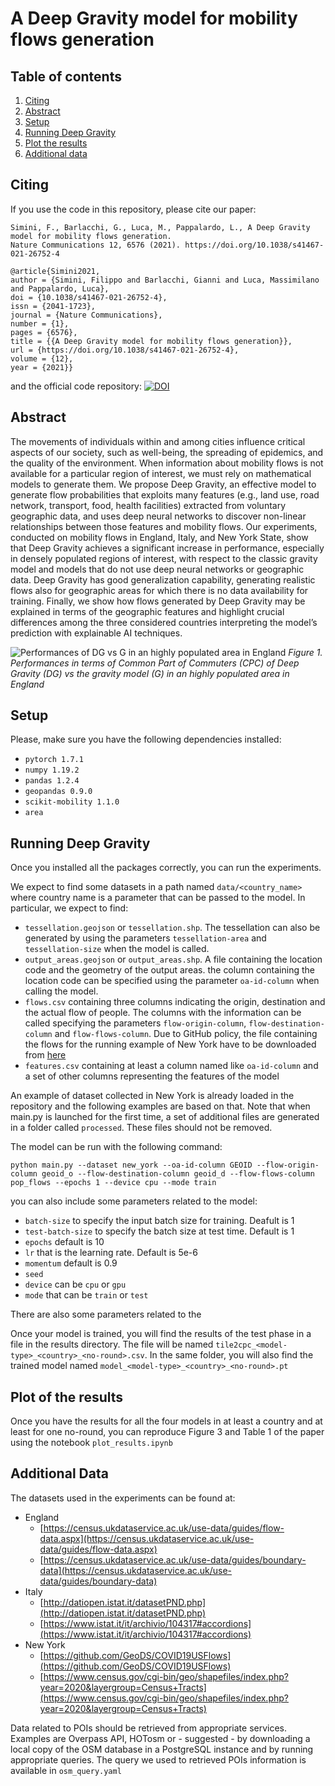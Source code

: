 # A Deep Gravity model for mobility flows generation

## Table of contents
1. [Citing](#citing)
2. [Abstract](#abstract)
3. [Setup](#setup)
4. [Running Deep Gravity](#running)
5. [Plot the results](#plot)
6. [Additional data](#additional_data)


<a id='citing'></a>
## Citing

If you use the code in this repository, please cite our paper:

```
Simini, F., Barlacchi, G., Luca, M., Pappalardo, L., A Deep Gravity model for mobility flows generation. 
Nature Communications 12, 6576 (2021). https://doi.org/10.1038/s41467-021-26752-4
```

```
@article{Simini2021,
author = {Simini, Filippo and Barlacchi, Gianni and Luca, Massimilano and Pappalardo, Luca},
doi = {10.1038/s41467-021-26752-4},
issn = {2041-1723},
journal = {Nature Communications},
number = {1},
pages = {6576},
title = {{A Deep Gravity model for mobility flows generation}},
url = {https://doi.org/10.1038/s41467-021-26752-4},
volume = {12},
year = {2021}}
```

and the official code repository: [![DOI](https://zenodo.org/badge/379271033.svg)](https://zenodo.org/badge/latestdoi/379271033)

<a id='abstract'></a>
## Abstract
The movements of individuals within and among cities influence critical aspects of our society, such as well-being, the spreading of epidemics, and the quality of the environment. When information about mobility flows is not available for a particular region of interest, we must rely on mathematical models to generate them. We propose Deep Gravity, an effective model to generate flow probabilities that exploits many features (e.g., land use, road network, transport, food, health facilities) extracted from voluntary geographic data, and uses deep neural networks to discover non-linear relationships between those features and mobility flows. Our experiments, conducted on mobility flows in England, Italy, and New York State, show that Deep Gravity achieves a significant increase in performance, especially in densely populated regions of interest, with respect to the classic gravity model and models that do not use deep neural networks or geographic data. Deep Gravity has good generalization capability, generating realistic flows also for geographic areas for which there is no data availability for training. Finally, we show how flows generated by Deep Gravity may be explained in terms of the geographic features and highlight crucial differences among the three considered countries interpreting the model’s prediction with explainable AI techniques.

![Performances of DG vs G in an highly populated area in England](https://github.com/scikit-mobility/DeepGravity/blob/master/imgs/plot.png?raw=true)
_Figure 1. Performances in terms of Common Part of Commuters (CPC) of Deep Gravity (DG) vs the gravity model (G) in an highly populated area in England_

<a id='setup'></a>
## Setup

Please, make sure you have the following dependencies installed:

- `pytorch 1.7.1`
- `numpy 1.19.2`
- `pandas 1.2.4`
- `geopandas 0.9.0`
- `scikit-mobility 1.1.0`
- `area`

<a id='running'></a>
## Running Deep Gravity

Once you installed all the packages correctly, you can run the experiments.

We expect to find some datasets in a path named `data/<country_name>` where country name is a parameter that can be passed to the model. In particular, we expect to find:

- `tessellation.geojson` or `tessellation.shp`. The tessellation can also be generated by using the parameters `tessellation-area` and `tessellation-size` when the model is called.
- `output_areas.geojson` or `output_areas.shp`. A file containing the location code and the geometry of the output areas. the column containing the location code can be specified using the parameter `oa-id-column` when calling the model.
- `flows.csv` containing three columns indicating the origin, destination and the actual flow of people. The columns with the information can be called specifying the parameters `flow-origin-column`, `flow-destination-column` and `flow-flows-column`. Due to GitHub policy, the file containing the flows for the running example of New York have to be downloaded from [here](here)
- `features.csv` containing at least a column named like `oa-id-column` and a set of other columns representing the features of the model

An example of dataset collected in New York is already loaded in the repository and the following examples are based on that. Note that when main.py is launched for the first time, a set of additional files are generated in a folder called `processed`. These files should not be removed.

The model can be run with the following command:

`python main.py --dataset new_york --oa-id-column GEOID --flow-origin-column geoid_o --flow-destination-column geoid_d --flow-flows-column pop_flows --epochs 1 --device cpu --mode train`

you can also include some parameters related to the model:

- `batch-size` to specify the input batch size for training. Deafult is 1 
- `test-batch-size` to specify the batch size at test time. Default is 1
- `epochs` default is 10 
- `lr` that is the learning rate. Default is 5e-6 
- `momentum`  default is 0.9
- `seed` 
- `device` can be `cpu` or `gpu` 
- `mode` that can be `train` or `test` 

There are also some parameters related to the 

Once your model is trained, you will find the results of the test phase in a file in the results directory. The file will be named `tile2cpc_<model-type>_<country>_<no-round>.csv`. In the same folder, you will also find the trained model named `model_<model-type>_<country>_<no-round>.pt`

<a id='plot'></a>
## Plot of the results

Once you have the results for all the four models in at least a country and at least for one no-round, you can reproduce Figure 3 and Table 1 of the paper using the notebook `plot_results.ipynb`

<a id='additional_data'></a>
## Additional Data

The datasets used in the experiments can be found at:
- England
  - [https://census.ukdataservice.ac.uk/use-data/guides/flow-data.aspx](https://census.ukdataservice.ac.uk/use-data/guides/flow-data.aspx)
  - [https://census.ukdataservice.ac.uk/use-data/guides/boundary-data](https://census.ukdataservice.ac.uk/use-data/guides/boundary-data)
- Italy
  - [http://datiopen.istat.it/datasetPND.php](http://datiopen.istat.it/datasetPND.php)
  - [https://www.istat.it/it/archivio/104317#accordions](https://www.istat.it/it/archivio/104317#accordions)
- New York
  - [https://github.com/GeoDS/COVID19USFlows](https://github.com/GeoDS/COVID19USFlows)
  - [https://www.census.gov/cgi-bin/geo/shapefiles/index.php?year=2020&layergroup=Census+Tracts](https://www.census.gov/cgi-bin/geo/shapefiles/index.php?year=2020&layergroup=Census+Tracts)

Data related to POIs should be retrieved from appropriate services. Examples are Overpass API, HOTosm or - suggested - by downloading a local copy of the OSM database in a PostgreSQL instance and by running appropriate queries. The query we used to retrieved POIs information is available in `osm_query.yaml`
